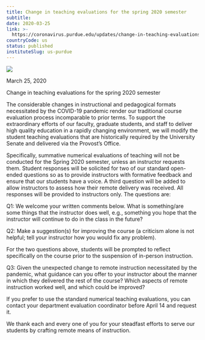 ```yaml
---
title: Change in teaching evaluations for the spring 2020 semester
subtitle: 
date: 2020-03-25
link: >-
  https://coronavirus.purdue.edu/updates/change-in-teaching-evaluations-for-the-spring-2020-semester/
countryCode: us
status: published
instituteSlug: us-purdue
---
```

![](https://coronavirus.purdue.edu/app/uploads/2020/04/cropped-purdue-signature-mark-full.png)

March 25, 2020

Change in teaching evaluations for the spring 2020 semester

The considerable changes in instructional and pedagogical formats necessitated by the COVID-19 pandemic render our traditional course evaluation process incomparable to prior terms. To support the extraordinary efforts of our faculty, graduate students, and staff to deliver high quality education in a rapidly changing environment, we will modify the student teaching evaluations that are historically required by the University Senate and delivered via the Provost’s Office.

Specifically, summative numerical evaluations of teaching will not be conducted for the Spring 2020 semester, unless an instructor requests them. Student responses will be solicited for two of our standard open-ended questions so as to provide instructors with formative feedback and ensure that our students have a voice. A third question will be added to allow instructors to assess how their remote delivery was received. All responses will be provided to instructors only. The questions are:

Q1: We welcome your written comments below. What is something/are some things that the instructor does well, e.g., something you hope that the instructor will continue to do in the class in the future?

Q2: Make a suggestion(s) for improving the course (a criticism alone is not helpful; tell your instructor how you would fix any problem).

For the two questions above, students will be prompted to reflect specifically on the course prior to the suspension of in-person instruction.

Q3: Given the unexpected change to remote instruction necessitated by the pandemic, what guidance can you offer to your instructor about the manner in which they delivered the rest of the course? Which aspects of remote instruction worked well, and which could be improved?

If you prefer to use the standard numerical teaching evaluations, you can contact your department evaluation coordinator before April 14 and request it.

We thank each and every one of you for your steadfast efforts to serve our students by crafting remote means of instruction.